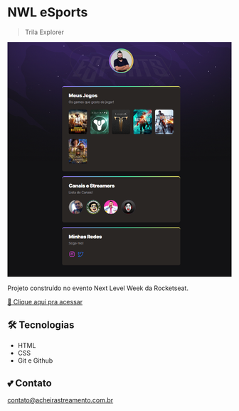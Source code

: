 # NWL eSports
> Trila Explorer

![preview](./.github/preview.png)

Projeto construído no evento Next Level Week da Rocketseat.

[🔗 Clique aqui pra acessar](https://nlw.acheilabs.com.br/)

## 🛠️ Tecnologias

- HTML
- CSS
- Git e Github

## 💕 Contato

contato@acheirastreamento.com.br